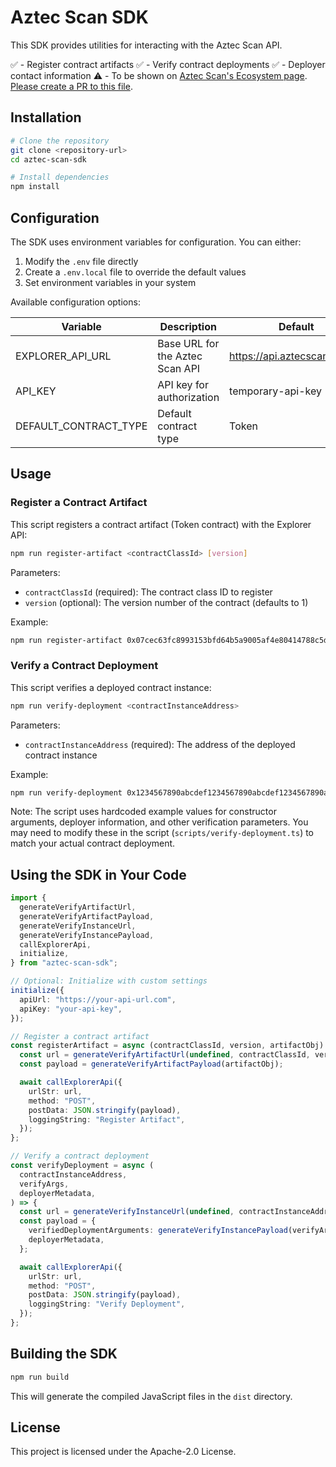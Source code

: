# Aztec Scan SDK

This SDK provides utilities for interacting with the Aztec Scan API.

✅ - Register contract artifacts
✅ - Verify contract deployments
✅ - Deployer contact information
⚠️ - To be shown on [Aztec Scan's Ecosystem page](https://aztecscan.xyz/ecosystem). [Please create a PR to this file](https://github.com/aztec-scan/chicmoz/blob/main/services/explorer-api/src/constants.ts).

## Installation

```bash
# Clone the repository
git clone <repository-url>
cd aztec-scan-sdk

# Install dependencies
npm install
```

## Configuration

The SDK uses environment variables for configuration. You can either:

1. Modify the `.env` file directly
2. Create a `.env.local` file to override the default values
3. Set environment variables in your system

Available configuration options:

| Variable              | Description                     | Default                      |
| --------------------- | ------------------------------- | ---------------------------- |
| EXPLORER_API_URL      | Base URL for the Aztec Scan API | https://api.aztecscan.xyz/v1 |
| API_KEY               | API key for authorization       | temporary-api-key            |
| DEFAULT_CONTRACT_TYPE | Default contract type           | Token                        |

## Usage

### Register a Contract Artifact

This script registers a contract artifact (Token contract) with the Explorer API:

```bash
npm run register-artifact <contractClassId> [version]
```

Parameters:

- `contractClassId` (required): The contract class ID to register
- `version` (optional): The version number of the contract (defaults to 1)

Example:

```bash
npm run register-artifact 0x07cec63fc8993153bfd64b5a9005af4e80414788c5d25763474db5f516f97d06 1
```

### Verify a Contract Deployment

This script verifies a deployed contract instance:

```bash
npm run verify-deployment <contractInstanceAddress>
```

Parameters:

- `contractInstanceAddress` (required): The address of the deployed contract instance

Example:

```bash
npm run verify-deployment 0x1234567890abcdef1234567890abcdef1234567890abcdef1234567890abcdef
```

Note: The script uses hardcoded example values for constructor arguments, deployer information, and other verification parameters. You may need to modify these in the script (`scripts/verify-deployment.ts`) to match your actual contract deployment.

## Using the SDK in Your Code

```typescript
import {
  generateVerifyArtifactUrl,
  generateVerifyArtifactPayload,
  generateVerifyInstanceUrl,
  generateVerifyInstancePayload,
  callExplorerApi,
  initialize,
} from "aztec-scan-sdk";

// Optional: Initialize with custom settings
initialize({
  apiUrl: "https://your-api-url.com",
  apiKey: "your-api-key",
});

// Register a contract artifact
const registerArtifact = async (contractClassId, version, artifactObj) => {
  const url = generateVerifyArtifactUrl(undefined, contractClassId, version);
  const payload = generateVerifyArtifactPayload(artifactObj);

  await callExplorerApi({
    urlStr: url,
    method: "POST",
    postData: JSON.stringify(payload),
    loggingString: "Register Artifact",
  });
};

// Verify a contract deployment
const verifyDeployment = async (
  contractInstanceAddress,
  verifyArgs,
  deployerMetadata,
) => {
  const url = generateVerifyInstanceUrl(undefined, contractInstanceAddress);
  const payload = {
    verifiedDeploymentArguments: generateVerifyInstancePayload(verifyArgs),
    deployerMetadata,
  };

  await callExplorerApi({
    urlStr: url,
    method: "POST",
    postData: JSON.stringify(payload),
    loggingString: "Verify Deployment",
  });
};
```

## Building the SDK

```bash
npm run build
```

This will generate the compiled JavaScript files in the `dist` directory.

## License

This project is licensed under the Apache-2.0 License.
